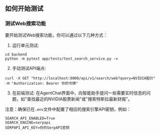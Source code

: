 ## 如何开始测试

### 测试Web搜索功能
 
要开始测试Web搜索功能，你可以通过以下几种方式：

1. 运行单元测试:
```
cd backend
python -m pytest app/tests/test_search_service.py -v
```

2. 手动测试API端点:
```
curl -X GET "http://localhost:8000/api/v1/search/web?query=NVIDIA股价" -H "Authorization: Bearer 你的令牌"
```

3. 在前端测试:
在AgentChat界面中，向智能助手提问一些需要实时信息的问题，如"查找最近的NVIDIA股票新闻"或"搜索特斯拉最新财报"。

注意：确保已在`.env`文件中配置了相应的搜索引擎API密钥，例如：
```
SEARCH_API_ENABLED=True
SEARCH_ENGINE=serpapi
SERPAPI_API_KEY=你的SerpAPI密钥
```
